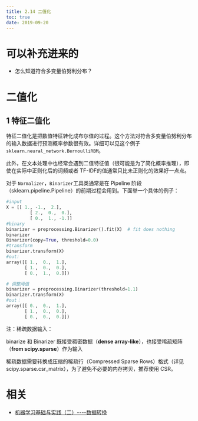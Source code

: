 ```yaml
---
title: 2.14 二值化
toc: true
date: 2019-09-20
---
```

# 可以补充进来的

- 怎么知道符合多变量伯努利分布？


# 二值化

## 1 特征二值化

特征二值化是把数值特征转化成布尔值的过程。这个方法对符合多变量伯努利分布的输入数据进行预测概率参数很有效。详细可以见这个例子 `sklearn.neural_network.BernoulliRBM`。

此外，在文本处理中也经常会遇到二值特征值（很可能是为了简化概率推理），即使在实际中正则化后的词频或者 TF-IDF的值通常只比未正则化的效果好一点点。

对于 `Normalizer`，`Binarizer`工具类通常是在 Pipeline 阶段（sklearn.pipeline.Pipeline）的前期过程会用到。下面举一个具体的例子：


```py
#input
X = [[ 1., -1.,  2.],
         [ 2.,  0.,  0.],
         [ 0.,  1., -1.]]
#binary
binarizer = preprocessing.Binarizer().fit(X)  # fit does nothing
binarizer
Binarizer(copy=True, threshold=0.0)
#transform
binarizer.transform(X)
#out:
array([[ 1.,  0.,  1.],
       [ 1.,  0.,  0.],
       [ 0.,  1.,  0.]])

# 调整阈值
binarizer = preprocessing.Binarizer(threshold=1.1)
binarizer.transform(X)
#out：
array([[ 0.,  0.,  1.],
       [ 1.,  0.,  0.],
       [ 0.,  0.,  0.]])
```


注：稀疏数据输入：

binarize 和 Binarizer 既接受稠密数据（**dense array-like**），也接受稀疏矩阵（**from scipy.sparse**）作为输入

稀疏数据需要转换成压缩的稀疏行（Compressed Sparse Rows）格式（详见 scipy.sparse.csr_matrix），为了避免不必要的内存拷贝，推荐使用 CSR。



# 相关

- [机器学习基础与实践（二）----数据转换](https://www.cnblogs.com/charlotte77/p/5622325.html)
